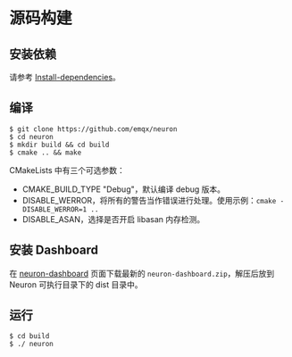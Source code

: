 # 源码构建

## 安装依赖

请参考 [Install-dependencies](https://github.com/emqx/neuron/blob/main/Install-dependencies.md)。

## 编译

```
$ git clone https://github.com/emqx/neuron
$ cd neuron
$ mkdir build && cd build
$ cmake .. && make
```

CMakeLists 中有三个可选参数：

* CMAKE_BUILD_TYPE "Debug"，默认编译 debug 版本。
* DISABLE_WERROR，将所有的警告当作错误进行处理。使用示例：```cmake -DISABLE_WERROR=1 ..```
* DISABLE_ASAN，选择是否开启 libasan 内存检测。


## 安装 Dashboard

在 [neuron-dashboard](https://github.com/emqx/neuron-dashboard/releases) 页面下载最新的 `neuron-dashboard.zip`，解压后放到 Neuron 可执行目录下的 dist 目录中。

## 运行

```
$ cd build
$ ./ neuron
```